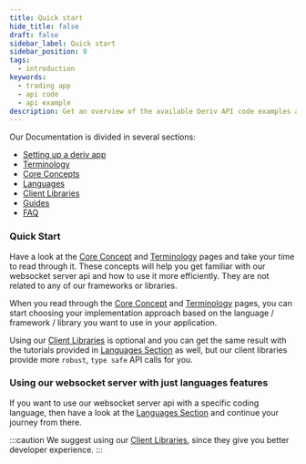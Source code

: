```yaml
---
title: Quick start
hide_title: false
draft: false
sidebar_label: Quick start
sidebar_position: 0
tags:
  - introduction
keywords:
  - trading app
  - api code
  - api example
description: Get an overview of the available Deriv API code examples and languages, and how to use it to create your trading app.
---
```


Our Documentation is divided in several sections:

- [Setting up a deriv app](/docs/setting-up-a-deriv-application.md)
- [Terminology](category/terminology)
- [Core Concepts](category/core-concepts)
- [Languages](category/languages)
- [Client Libraries](category/client-libraries)
- [Guides](category/guides)
- [FAQ](category/faq)

### Quick Start

Have a look at the [Core Concept](category/core-concepts) and [Terminology](category/terminology) pages and take your time to read through it. These concepts will help you get familiar with our websocket server api and how to use it more efficiently. They are not related to any of our frameworks or libraries.

When you read through the [Core Concept](category/core-concepts) and [Terminology](category/terminology) pages, you can start choosing your implementation approach based on the language / framework / library you want to use in your application.

Using our [Client Libraries](category/client-libraries) is optional and you can get the same result with the tutorials provided in [Languages Section](category/languages) as well, but our client libraries provide more `robust`, `type safe` API calls for you.

### Using our websocket server with just languages features

If you want to use our websocket server api with a specific coding language, then have a look at the [Languages Section](category/languages) and continue your journey from there.

:::caution
We suggest using our [Client Libraries](category/client-libraries), since they give you better developer experience.
:::
